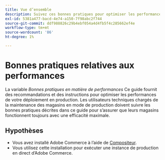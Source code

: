 ```yaml
---
title: Vue d’ensemble
description: Suivez ces bonnes pratiques pour optimiser les performances de votre déploiement Adobe Commerce.
exl-id: 5381a477-bacd-4e74-a150-7f98abc2f744
source-git-commit: ddf988826c29b4ebf054a4d4fb5f4c285662ef4e
workflow-type: tm+mt
source-wordcount: '86'
ht-degree: 1%

---
```


# Bonnes pratiques relatives aux performances

La variable _Bonnes pratiques en matière de performances_ Ce guide fournit des recommandations et des instructions pour optimiser les performances de votre déploiement en production. Les utilisateurs techniques chargés de la maintenance des magasins en mode de production doivent suivre les bonnes pratiques décrites dans ce guide pour s’assurer que leurs magasins fonctionnent toujours avec une efficacité maximale.

## Hypothèses

* Vous avez installé Adobe Commerce à l’aide de [Compositeur](../installation/composer.md).
* Vous utilisez cette installation pour exécuter une instance de production en direct d’Adobe Commerce.
